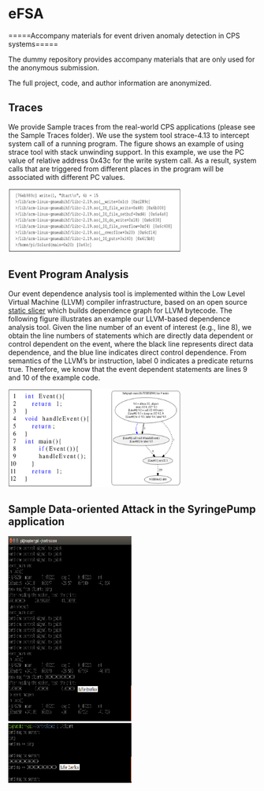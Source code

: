 # eFSA 
=====Accompany materials for event driven anomaly detection in CPS systems=====

The dummy repository provides accompany materials that are only used for the anonymous submission.

The full project, code, and author information are anonymized.

## Traces
We provide Sample traces from the real-world CPS applications (please see the Sample Traces folder). 
We use the system tool strace-4.13 to intercept system call of a running program. 
The figure shows an example of using strace tool with stack unwinding support. In this example, we use the PC value of relative address 0x43c for the write system call. As a result, system calls that are triggered from different places in the program will be associated with different PC values.

<img src="https://github.com/dummyForSubmission/eFSA/blob/master/figures/unwindsyscall.png" height="130" width="350">


## Event Program Analysis
Our event dependence analysis tool is implemented within the Low Level Virtual Machine (LLVM) compiler infrastructure, based on an open source <a href="https://github.com/mchalupa/dg">static slicer</a> which builds dependence graph for LLVM bytecode.
The following figure illustrates an example our LLVM-based dependence analysis tool. Given the line number of an event of interest (e.g., line 8), we obtain the line numbers of statements which are directly data dependent or control dependent on the event, where the black line represents direct data dependence, and the blue line indicates direct control dependence. From semantics of the LLVM’s br instruction, label 0 indicates a predicate returns true. Therefore, we know that the event dependent statements are lines 9 and 10 of the example code. 

<img src="https://github.com/dummyForSubmission/eFSA/blob/master/figures/eventdependencyanalysis.png" height="200" width="350">


## Sample Data-oriented Attack in the SyringePump application

<img src="https://github.com/dummyForSubmission/eFSA/blob/master/figures/SyringeBufferOverflow.png" height="500" width="250">

